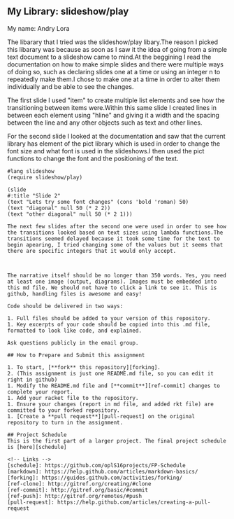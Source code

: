 
## My Library: slideshow/play
My name: Andry Lora


  The libarary that I tried was the slideshow/play libary.The reason I picked this libarary was because as soon as I saw it the idea of going from a simple text document to a slideshow came to mind.At the beggining I read the documentation on how to make simple slides and there were multiple ways of doing so, such as declaring slides one at a time or using an integer n to repeatedly make them.I chose to make one at a time in order to alter them individually and be able to see the changes.
  
  The first slide I used "item" to create multiple list elements and see how the transitioning between items were.Within this same slide I created lines in between each element using "hline" and giving it a width and the spacing between the line and any other objects such as text and other lines.
  
  For the second slide I looked at the documentation and saw that the current library has element of the pict library which is used in order to change the font size and what font is used in the slideshows.I then used the pict functions to change the font and the positioning of the text.
  
  ```racket 
  #lang slideshow
  (require slideshow/play)
  
  (slide
 #:title "Slide 2"
(text "Lets try some font changes" (cons 'bold 'roman) 50)
(text "diagonal" null 50 (* 2 2))
(text "other diagonal" null 50 (* 2 1)))

The next few slides after the second one were used in order to see how the transitions looked based on text sizes using lambda functions.The transitions seemed delayed because it took some time for the text to begin apearing, I tried changing some of the values but it seems that there are specific integers that it would only accept.
  


The narrative itself should be no longer than 350 words. Yes, you need at least one image (output, diagrams). Images must be embedded into this md file. We should not have to click a link to see it. This is github, handling files is awesome and easy!

Code should be delivered in two ways:

1. Full files should be added to your version of this repository.
1. Key excerpts of your code should be copied into this .md file, formatted to look like code, and explained.

Ask questions publicly in the email group.

## How to Prepare and Submit this assignment

1. To start, [**fork** this repository][forking]. 
  2. (This assignment is just one README.md file, so you can edit it right in github)
1. Modify the README.md file and [**commit**][ref-commit] changes to complete your report.
1. Add your racket file to the repository. 
1. Ensure your changes (report in md file, and added rkt file) are committed to your forked repository.
1. [Create a **pull request**][pull-request] on the original repository to turn in the assignment.

## Project Schedule
This is the first part of a larger project. The final project schedule is [here][schedule]

<!-- Links -->
[schedule]: https://github.com/oplS16projects/FP-Schedule
[markdown]: https://help.github.com/articles/markdown-basics/
[forking]: https://guides.github.com/activities/forking/
[ref-clone]: http://gitref.org/creating/#clone
[ref-commit]: http://gitref.org/basic/#commit
[ref-push]: http://gitref.org/remotes/#push
[pull-request]: https://help.github.com/articles/creating-a-pull-request
